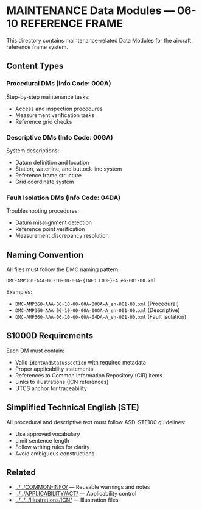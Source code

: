 # MAINTENANCE Data Modules — 06-10 REFERENCE FRAME

This directory contains maintenance-related Data Modules for the aircraft reference frame system.

## Content Types

### Procedural DMs (Info Code: 000A)
Step-by-step maintenance tasks:
- Access and inspection procedures
- Measurement verification tasks
- Reference grid checks

### Descriptive DMs (Info Code: 00GA)
System descriptions:
- Datum definition and location
- Station, waterline, and buttock line system
- Reference frame structure
- Grid coordinate system

### Fault Isolation DMs (Info Code: 04DA)
Troubleshooting procedures:
- Datum misalignment detection
- Reference point verification
- Measurement discrepancy resolution

## Naming Convention

All files must follow the DMC naming pattern:
```
DMC-AMP360-AAA-06-10-00-00A-{INFO_CODE}-A_en-001-00.xml
```

Examples:
- `DMC-AMP360-AAA-06-10-00-00A-000A-A_en-001-00.xml` (Procedural)
- `DMC-AMP360-AAA-06-10-00-00A-00GA-A_en-001-00.xml` (Descriptive)
- `DMC-AMP360-AAA-06-10-00-00A-04DA-A_en-001-00.xml` (Fault Isolation)

## S1000D Requirements

Each DM must contain:
- Valid `identAndStatusSection` with required metadata
- Proper applicability statements
- References to Common Information Repository (CIR) items
- Links to illustrations (ICN references)
- UTCS anchor for traceability

## Simplified Technical English (STE)

All procedural and descriptive text must follow ASD-STE100 guidelines:
- Use approved vocabulary
- Limit sentence length
- Follow writing rules for clarity
- Avoid ambiguous constructions

## Related

- [../../COMMON-INFO/](../../COMMON-INFO/) — Reusable warnings and notes
- [../../APPLICABILITY/ACT/](../../APPLICABILITY/ACT/) — Applicability control
- [../../../Illustrations/ICN/](../../../Illustrations/ICN/) — Illustration files
